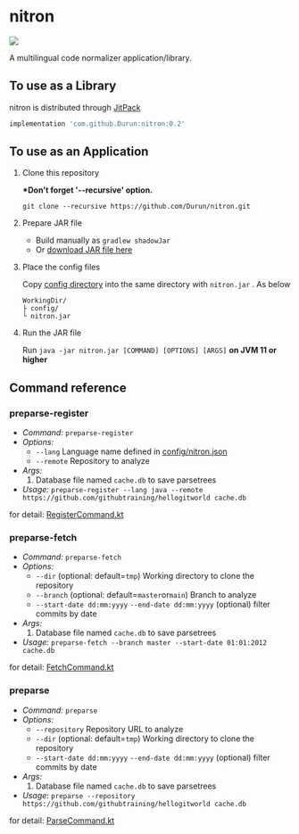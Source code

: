 # nitron

[![](https://jitpack.io/v/Durun/nitron.svg)](https://jitpack.io/#Durun/nitron)

A multilingual code normalizer application/library.

## To use as a Library

nitron is distributed through [JitPack](https://jitpack.io)

```groovy
implementation 'com.github.Durun:nitron:0.2'
```

## To use as an Application

1. Clone this repository

   __*Don't forget '--recursive' option.__
    ```
    git clone --recursive https://github.com/Durun/nitron.git
    ```

1. Prepare JAR file
    - Build manually as `gradlew shadowJar`
    - Or [download JAR file here](https://github.com/Durun/nitron/releases/download/0.1-SNAPSHOT/nitron.jar)

1. Place the config files

   Copy [config directory](https://github.com/Durun/nitron/tree/master/config) into the same directory with `nitron.jar`
   . As below
    ```
    WorkingDir/
    ├ config/
    └ nitron.jar
    ```

1. Run the JAR file

   Run `java -jar nitron.jar [COMMAND] [OPTIONS] [ARGS]`
   **on JVM 11 or higher**

## Command reference

### preparse-register

- *Command:* `preparse-register`
- *Options:*
    - `--lang` Language name defined
      in [config/nitron.json](https://github.com/Durun/nitron/blob/master/config/nitron.json)
    - `--remote` Repository to analyze
- *Args:*
    1. Database file named `cache.db` to save parsetrees
- *Usage:* `preparse-register --lang java --remote https://github.com/githubtraining/hellogitworld cache.db`

for
detail: [RegisterCommand.kt](https://github.com/Durun/nitron/blob/master/src/main/kotlin/io/github/durun/nitron/app/preparse/RegisterCommand.kt)

### preparse-fetch

- *Command:* `preparse-fetch`
- *Options:*
    - `--dir` (optional: default=`tmp`) Working directory to clone the repository
    - `--branch` (optional: default=`master`or`main`) Branch to analyze
    - `--start-date dd:mm:yyyy` `--end-date dd:mm:yyyy` (optional) filter commits by date
- *Args:*
    1. Database file named `cache.db` to save parsetrees
- *Usage:* `preparse-fetch --branch master --start-date 01:01:2012 cache.db`

for
detail: [FetchCommand.kt](https://github.com/Durun/nitron/blob/master/src/main/kotlin/io/github/durun/nitron/app/preparse/FetchCommand.kt)

### preparse

- *Command:* `preparse`
- *Options:*
    - `--repository` Repository URL to analyze
    - `--dir` (optional: default=`tmp`) Working directory to clone the repository
    - `--start-date dd:mm:yyyy` `--end-date dd:mm:yyyy` (optional) filter commits by date
- *Args:*
    1. Database file named `cache.db` to save parsetrees
- *Usage:* `preparse --repository https://github.com/githubtraining/hellogitworld cache.db`

for
detail: [ParseCommand.kt](https://github.com/Durun/nitron/blob/master/src/main/kotlin/io/github/durun/nitron/app/preparse/ParseCommand.kt)